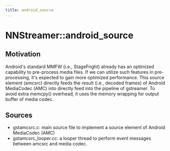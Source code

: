 ```yaml
---
title: android_source
...
```


# NNStreamer::android_source

## Motivation

Android's standard MMFW (i.e., StageFright) already has an optimized capability to pre-process media files. 
If we can utilize such features in pre-processing, it's expected to gain more optimized performance.
This source element (amcsrc) directly feeds the result (i.e., decoded frames) of Android MediaCodec (AMC) into directly feed into the pipeline of gstreamer.
To avoid extra memcpy() overhead, it uses the memory wrapping for output buffer of media codec.

## Sources
- gstamcsrc.c: main source file to implement a source element of Android MediaCodec (AMC) 
- gstamcsrc_looper.cc: a looper thread to perform event messages between amcsrc and media codec.
